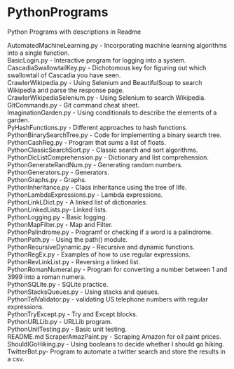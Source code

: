 # PythonPrograms
Python Programs with descriptions in Readme

AutomatedMachineLearning.py - Incorporating machine learning algorithms into a single function. <br>
BasicLogin.py - Interactive program for logging into a system. <br>
CascadiaSwallowtailKey.py - Dichotomous key for figuring out which swallowtail of Cascadia you have seen. <br>
CrawlerWikipedia.py - Using Selenium and BeautifulSoup to search Wikipedia and parse the response page. <br>
CrawlerWikipediaSelenium.py - Using Selenium to search Wikipedia. <br>
GitCommands.py - Git command cheat sheet. <br>
ImaginationGarden.py - Using conditionals to describe the elements of a garden. <br>
PyHashFunctions.py - Different approaches to hash functions. <br>
PythonBinarySearchTree.py - Code for implementing a binary search tree. <br>
PythonCashReg.py - Program that sums a list of floats. <br>
PythonClassicSearchSort.py - Classic search and sort algorithms. <br>
PythonDicListComprehension.py - Dictionary and list comprehension. <br>
PythonGenerateRandNum.py - Generating random numbers. <br>
PythonGenerators.py - Generators. <br>
PythonGraphs.py - Graphs. <br>
PythonInheritance.py - Class inheritance using the tree of life. <br>
PythonLambdaExpressions.py - Lambda expressions. <br>
PythonLinkLDict.py - A linked list of dictionaries. <br>
PythonLinkedLists.py- Linked lists. <br>
PythonLogging.py - Basic logging. <br>
PythonMapFilter.py - Map and Filter. <br>
PythonPalindrome.py - Programf or checking if a word is a palindrome. <br>
PythonPath.py - Using the path() module. <br>
PythonRecursiveDynamic.py - Recursive and dynamic functions. <br>
PythonRegEx.py - Examples of how to use regular expressions. <br>
PythonRevLinkList.py - Reversing a linked list. <br>
PythonRomanNumeral.py - Program for converting a number between 1 and 3999 into a roman numera. <br>
PythonSQLite.py - SQLite practice. <br>
PythonStacksQueues.py - Using stacks and queues. <br>
PythonTelValidator.py - validating US telephone numbers with regular expressions. <br>
PythonTryExcept.py - Try and Except blocks. <br>
PythonURLLib.py - URLLib program. <br>
PythonUnitTesting.py - Basic unit testing. <br>
README.md
ScraperAmazPaint.py - Scraping Amazon for oil paint prices. <br>
ShouldIGoHiking.py - Using booleans to decide whether I should go hiking. <br>
TwitterBot.py- Program to automate a twitter search and store the results in a csv. <br>
